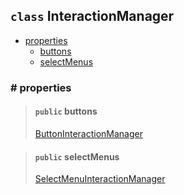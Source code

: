 ## `class` InteractionManager

- [properties](#properties)
  - [buttons](#public-buttons)
  - [selectMenus](#public-selectmenus)

### # properties

> #### `public` buttons
>
> [ButtonInteractionManager](./BaseManager.md)

> #### `public` selectMenus
>
> [SelectMenuInteractionManager](./BaseManager.md)
